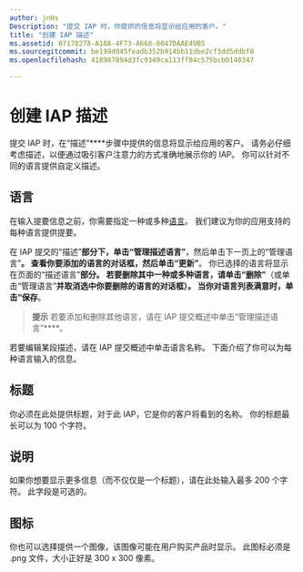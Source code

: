 ```yaml
---
author: jnHs
Description: "提交 IAP 时，你提供的信息将显示给应用的客户。"
title: "创建 IAP 描述"
ms.assetid: 07178278-A18A-4F73-A660-0047DAAE49B5
ms.sourcegitcommit: be199d045feadb352b914bb11dbe2cf3dd5ddbf0
ms.openlocfilehash: 418907894d3fc9349ca113ff04c575bcb0140347

---
```


# 创建 IAP 描述


提交 IAP 时，在“描述”****步骤中提供的信息将显示给应用的客户。 请务必仔细考虑描述，以便通过吸引客户注意力的方式准确地展示你的 IAP。 你可以针对不同的语言提供自定义描述。

## 语言


在输入提要信息之前，你需要指定一种或多种[语言](supported-languages.md)。 我们建议为你的应用支持的每种语言提供提要。

在 IAP 提交的“描述”****部分下，单击“管理描述语言”****，然后单击下一页上的“管理语言”****。 查看你要添加的语言的对话框，然后单击“更新”****。 你已选择的语言将显示在页面的“描述语言”****部分。 若要删除其中一种或多种语言，请单击“删除”****（或单击“管理语言”****并取消选中你要删除的语言的对话框）。 当你对语言列表满意时，单击“保存****。

> **提示** 若要添加和删除其他语言，请在 IAP 提交概述中单击“管理描述语言”****。

若要编辑某段描述，请在 IAP 提交概述中单击语言名称。 下面介绍了你可以为每种语言输入的信息。

## 标题

你必须在此处提供标题，对于此 IAP，它是你的客户将看到的名称。 你的标题最长可以为 100 个字符。

## 说明

如果你想要显示更多信息（而不仅仅是一个标题），请在此处输入最多 200 个字符。 此字段是可选的。

## 图标

你也可以选择提供一个图像，该图像可能在用户购买产品时显示。 此图标必须是 .png 文件，大小正好是 300 x 300 像素。

 

 







<!--HONumber=Jun16_HO4-->


